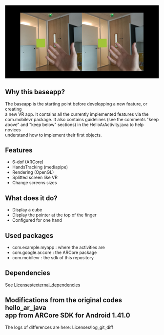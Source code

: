 ![screenshot](/screenshots/baseapp_screenshot.jpg)

## Why this baseapp?
The baseapp is the starting point before developping a new feature, or creating<br>
a new VR app. It contains all the currently implemented features via the<br>
com.mobilevr package. It also contains guidelines (see the comments "keep<br>
above" and "keep below" sections) in the HelloArActivity.java to help novices<br>
understand how to implement their first objects.

## Features
- 6-dof (ARCore)
- HandsTracking (mediapipe)
- Rendering (OpenGL)
- Splitted screen like VR
- Change screens sizes

## What does it do?
- Display a cube
- Display the pointer at the top of the finger
- Configured for one hand

## Used packages
- com.example.myapp : where the activities are
- com.google.ar.core : the ARCore package
- com.mobilevr : the sdk of this repository

## Dependencies
See [Licenses\external_dependencies](Licenses/external_licenses)


## Modifications from the original codes hello_ar_java<br>app from ARCore SDK for Android 1.41.0
The logs of differences are here:
Licenses\log_git_diff